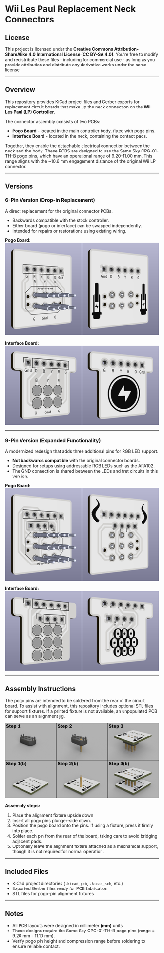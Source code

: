 # Wii Les Paul Replacement Neck Connectors

## License
This project is licensed under the **Creative Commons Attribution-ShareAlike 4.0 International License (CC BY-SA 4.0)**.
You’re free to modify and redistribute these files - including for commercial use - as long as you provide attribution and distribute any derivative works under the same license.

---

## Overview
This repository provides KiCad project files and Gerber exports for replacement circuit boards that make up the neck connection on the **Wii Les Paul (LP) Controller**.

The connector assembly consists of two PCBs:
- **Pogo Board** - located in the main controller body, fitted with pogo pins.
- **Interface Board** - located in the neck, containing the contact pads.

Together, they enable the detachable electrical connection between the neck and the body.
These PCBS are designed to use the Same Sky CPG-01-TH-B pogo pins, which have an operational range of 9.20-11.00 mm.
This range aligns with the \~10.6 mm engagement distance of the original Wii LP connector.

---

## Versions

### **6-Pin Version (Drop-in Replacement)**
A direct replacement for the original connector PCBs.
- Backwards compatible with the stock controller.
- Either board (pogo or interface) can be swapped independently.
- Intended for repairs or restorations using existing wiring.

**Pogo Board:**
![6-Pin Pogo Board](Assets/PogoBoard.jpg)

**Interface Board:**
![6-Pin Interface Board](Assets/InterfaceBoard.jpg)

---

### **9-Pin Version (Expanded Functionality)**
A modernized redesign that adds three additional pins for RGB LED support.
- **Not backwards compatible** with the original connector boards.
- Designed for setups using addressable RGB LEDs such as the APA102.
- The GND connection is shared between the LEDs and fret circuits in this version.

**Pogo Board:**
![9-Pin Pogo Board](Assets/Pogo-9Pin.jpg)

**Interface Board:**
![9-Pin Interface Board](Assets/Interface-9Pin.jpg)

---

## Assembly Instructions

The pogo pins are intended to be soldered from the rear of the circuit board.
To assist with alignment, this repository includes optional STL files for support fixtures.
If a printed fixture is not available, an unpopulated PCB can serve as an alignment jig.

![Assembly Guide](Assets/Instructions.jpg)

**Assembly steps:**

1. Place the alignment fixture upside down
2. Insert all pogo pins plunger-side down.
3. Position the pogo board onto the pins. If using a fixture, press it firmly into place.
4. Solder each pin from the rear of the board, taking care to avoid bridging adjacent pads.
5. Optionally leave the alignment fixture attached as a mechanical support, though it is not required for normal operation.

---

## Included Files

- KiCad project directories (`.kicad_pcb`, `.kicad_sch`, etc.)
- Exported Gerber files ready for PCB fabrication
- STL files for pogo-pin alignment fixtures

---

## Notes

- All PCB layouts were designed in millimeter **(mm)** units.
- These designs require the Same Sky CPG-01-TH-B pogo pins (range = 9.20 mm - 11.10 mm).
- Verify pogo pin height and compression range before soldering to ensure reliable contact.
